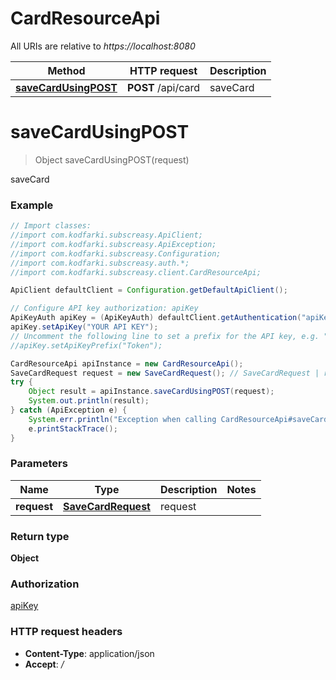 # CardResourceApi

All URIs are relative to *https://localhost:8080*

Method | HTTP request | Description
------------- | ------------- | -------------
[**saveCardUsingPOST**](CardResourceApi.md#saveCardUsingPOST) | **POST** /api/card | saveCard


<a name="saveCardUsingPOST"></a>
# **saveCardUsingPOST**
> Object saveCardUsingPOST(request)

saveCard

### Example
```java
// Import classes:
//import com.kodfarki.subscreasy.ApiClient;
//import com.kodfarki.subscreasy.ApiException;
//import com.kodfarki.subscreasy.Configuration;
//import com.kodfarki.subscreasy.auth.*;
//import com.kodfarki.subscreasy.client.CardResourceApi;

ApiClient defaultClient = Configuration.getDefaultApiClient();

// Configure API key authorization: apiKey
ApiKeyAuth apiKey = (ApiKeyAuth) defaultClient.getAuthentication("apiKey");
apiKey.setApiKey("YOUR API KEY");
// Uncomment the following line to set a prefix for the API key, e.g. "Token" (defaults to null)
//apiKey.setApiKeyPrefix("Token");

CardResourceApi apiInstance = new CardResourceApi();
SaveCardRequest request = new SaveCardRequest(); // SaveCardRequest | request
try {
    Object result = apiInstance.saveCardUsingPOST(request);
    System.out.println(result);
} catch (ApiException e) {
    System.err.println("Exception when calling CardResourceApi#saveCardUsingPOST");
    e.printStackTrace();
}
```

### Parameters

Name | Type | Description  | Notes
------------- | ------------- | ------------- | -------------
 **request** | [**SaveCardRequest**](SaveCardRequest.md)| request |

### Return type

**Object**

### Authorization

[apiKey](../README.md#apiKey)

### HTTP request headers

 - **Content-Type**: application/json
 - **Accept**: */*

